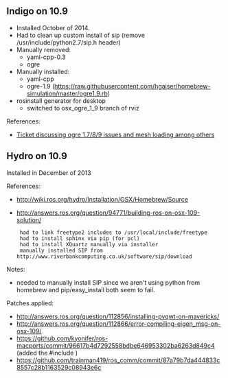 ## Indigo on 10.9

 * Installed October of 2014.
 * Had to clean up custom install of sip (remove /usr/include/python2.7/sip.h header)
 * Manually removed:
   * yaml-cpp-0.3
   * ogre
 * Manually installed:
   * yaml-cpp
   * ogre-1.9 (https://raw.githubusercontent.com/hgaiser/homebrew-simulation/master/ogre1.9.rb)
 * rosinstall generator for desktop
   * switched to osx_ogre_1_9 branch of rviz

References:
 * [Ticket discussing ogre 1.7/8/9 issues and mesh loading among others](https://github.com/ros-visualization/rviz/issues/782)

## Hydro on 10.9

Installed in December of 2013

References:
 * http://wiki.ros.org/hydro/Installation/OSX/Homebrew/Source
 * http://answers.ros.org/question/94771/building-ros-on-osx-109-solution/

        had to link freetype2 includes to /usr/local/include/freetype
        had to install sphinx via pip (for pcl)
        had to install XQuartz manually via installer
        manually installed SIP from http://www.riverbankcomputing.co.uk/software/sip/download
        
Notes:
 * needed to manually install SIP since we aren't using python from homebrew and pip/easy_install both seem to fail.

Patches applied:
 * http://answers.ros.org/question/112856/installing-pyqwt-on-mavericks/
 * http://answers.ros.org/question/112866/error-compiling-eigen_msg-on-osx-109/
 * https://github.com/kyonifer/ros-macports/commit/96617b4d7292558bdbe646953302ba6263d849c4 (added the #include <ios>)
 * https://github.com/trainman419/ros_comm/commit/87a79b7da444833c8557c28b1163529c08943e6c
